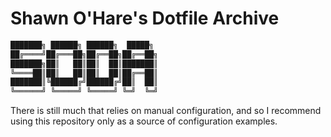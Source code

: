 # Shawn O'Hare's Dotfile Archive
```bash
███████╗ ██████╗ ██████╗  █████╗ 
██╔════╝██╔═══██╗██╔══██╗██╔══██╗
███████╗██║   ██║██║  ██║███████║
╚════██║██║   ██║██║  ██║██╔══██║
███████║╚██████╔╝██████╔╝██║  ██║
╚══════╝ ╚═════╝ ╚═════╝ ╚═╝  ╚═╝
```
There is still much that relies on manual configuration, 
and so I recommend using this repository only as a source of
configuration examples.
